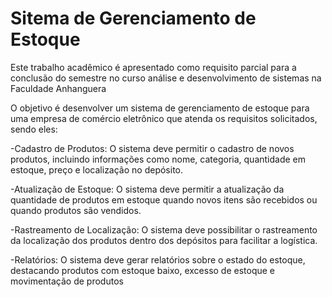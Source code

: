 # Sitema de Gerenciamento de Estoque

 Este trabalho acadêmico é apresentado como requisito parcial para a conclusão do semestre no curso análise e desenvolvimento de sistemas na Faculdade Anhanguera

 O objetivo é desenvolver um sistema de gerenciamento de estoque para uma empresa de comércio eletrônico que atenda os requisitos solicitados, sendo eles:
 
-Cadastro de Produtos: O sistema deve permitir o cadastro de novos produtos, incluindo informações como nome, categoria, quantidade em estoque, preço e localização no depósito.

-Atualização de Estoque: O sistema deve permitir a atualização da quantidade de produtos em estoque quando novos itens são recebidos ou quando produtos são vendidos.

-Rastreamento de Localização: O sistema deve possibilitar o rastreamento da localização dos produtos dentro dos depósitos para facilitar a logística.

-Relatórios: O sistema deve gerar relatórios sobre o estado do estoque, destacando produtos com estoque baixo, excesso de estoque e movimentação de produtos
